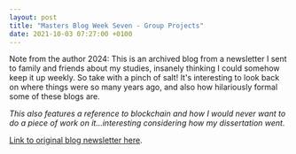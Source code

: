 ```yaml
---
layout: post
title: "Masters Blog Week Seven - Group Projects"
date: 2021-10-03 07:27:00 +0100
---
```


Note from the author 2024: This is an archived blog from a newsletter I sent to family and friends about my studies, insanely thinking I could somehow keep it up weekly. So take with a pinch of salt! It's interesting to look back on where things were so many years ago, and also how hilariously formal some of these blogs are.

*This also features a reference to blockchain and how I would never want to do a piece of work on it...interesting considering how my dissertation went.*

[Link to original blog newsletter here](/_posts/archived/20211003.html).
